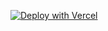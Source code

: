 [![Deploy with Vercel](https://vercel.com/button)](https://vercel.com/new/project?template=https://github.com/editmodelabs/msiab/tree/lagos/themes/lagos)
